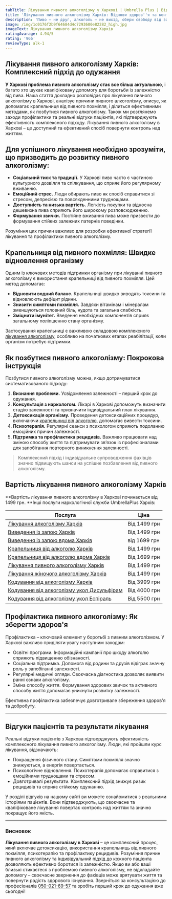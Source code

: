 ```yaml
---
tabTitle: Лікування пивного алкоголізму у Харкові | Umbrella Plus | Від 1499 грн
title: 'Лікування пивного алкоголізму Харків: Віднови здоров''я та контроль над життям'
description: 'Пиво – не друг, алкоголь – не вихід, обери свободу від залежності!'
image: /img/1c0176f2b9f64684d4c7293600e82282_high.jpg
imageText: Лікування пивного алкоголізму Харків
ratingAvarage: 4.94/5
rating: '966'
reviewType: alk-1
---
```


## Лікування пивного алкоголізму Харків: Комплексний підхід до одужання

**У Харкові проблема пивного алкоголізму стає все більш актуальною**, і багато хто шукає кваліфіковану допомогу для боротьби із залежністю від пива. Наша стаття докладно розповідає про лікування пивного алкоголізму в Харкові, аналізує причини пивного алкоголізму, описує, як допомагає крапельниця від пивного похмілля, і ділиться ефективними методами, як позбутися пивного алкоголізму. Також ми розглянемо заходи профілактики та реальні відгуки пацієнтів, які підтверджують ефективність комплексного підходу. Лікування пивного алкоголізму в Харкові – це доступний та ефективний спосіб повернути контроль над життям. 

## Для успішного лікування необхідно зрозуміти, що призводить до розвитку пивного алкоголізму:

* **Соціальний тиск та традиції.** У Харкові пиво часто є частиною культурного дозвілля та спілкування, що сприяє його регулярному вживанню.
* **Емоційний стрес.** Люди обирають пиво як спосіб справитися зі стресом, депресією та повсякденними труднощами.
* **Доступність та низька вартість.** Легкість покупки та відносна дешевизна пива сприяють його широкому розповсюдженню.
* **Формування звички.** Постійне вживання пива може призвести до формування стійких залежних патернів поведінки.

Розуміння цих причин важливо для розробки ефективної стратегії лікування та профілактики пивного алкоголізму.

## Крапельниця від пивного похмілля: Швидке відновлення організму

Одним із ключових методів підтримки організму при лікуванні пивного алкоголізму є використання крапельниці від пивного похмілля. Цей метод допомагає:

* **Відновити водний баланс.** Крапельниці швидко виводять токсини та відновлюють дефіцит рідини.
* **Знизити симптоми похмілля.** Завдяки вітамінам і мінералам зменшуються головний біль, нудота та загальна слабкість.
* **Зміцнити імунітет.** Введення необхідних компонентів сприяє загальному поліпшенню стану організму.

Застосування крапельниці є важливою складовою комплексного [лікування алкоголізму](https://umbrella-plus.com.ua/uk/kharkiv/lechenie-alkogolizma-kharkiv-ua/), особливо на початкових етапах реабілітації, коли організм потребує підтримки.

## Як позбутися пивного алкоголізму: Покрокова інструкція

Позбутися пивного алкоголізму можна, якщо дотримуватися систематизованого підходу:

1. **Визнання проблеми.** Усвідомлення залежності – перший крок до одужання.
2. **Консультація з наркологом.** Лікарі в Харкові допоможуть визначити стадію залежності та призначити індивідуальний план лікування.
3. **Детоксикація організму.** Проведення детоксикаційних процедур, включаючи [крапельниці від алкоголю](https://umbrella-plus.com.ua/uk/kharkiv/kapelnica_ot_alkogola_kharkiv-ua/), допомагає вивести токсини.
4. **Психотерапія.** Регулярні сеанси з психологом сприяють подоланню емоційних причин залежності.
5. **Підтримка та профілактика рецидивів.** Важливо працювати над зміною способу життя та підтримувати зв’язок із професіоналами для запобігання повторного виникнення залежності.

> Комплексний підхід і індивідуальне супроводження фахівців значно підвищують шанси на успішне позбавлення від пивного алкоголізму.

## Вартість лікування пивного алкоголізму Харків

**Вартість лікування пивного алкоголізму в Харкові починається від 1499 грн. **Інші послуги наркологічної служби UmbrellaPlus Харків:

| Послуга                                                                                                                             | Ціна         |
| ----------------------------------------------------------------------------------------------------------------------------------- | ------------ |
| [Лікування алкоголізму Харків](https://umbrella-plus.com.ua/uk/kharkiv/lechenie-alkogolizma-kharkiv-ua/)                            | Від 1499 грн |
| [Виведення із запою Харків](https://umbrella-plus.com.ua/uk/kharkiv/vivod-iz-zapoia-kharkiv-ua/)                                    | Від 1499 грн |
| [Виведення із запою вдома Харків](https://umbrella-plus.com.ua/uk/kharkiv/vivod-iz-zapoia-na-domy-kharkiv-ua/)                      | від 1699 грн |
| [Крапельниця від алкоголю Харків](https://umbrella-plus.com.ua/uk/kharkiv/kapelnica_ot_alkogola_kharkiv-ua/)                        | Від 1499 грн |
| [Крапельниця від алкоголю вдома Харків](https://umbrella-plus.com.ua/uk/kharkiv/kapelnica_ot_alkogola_na_domy_kharkiv_ua/)          | Від 1699 грн |
| [Лікування пивного алкоголізму Харків](https://umbrella-plus.com.ua/uk/kharkiv/lechenie-pivnogo-alkogolizma-kharkiv-ua/)            | Від 1499 грн |
| [Лікування жіночого алкоголізму Харків](https://umbrella-plus.com.ua/uk/kharkiv/lechenie-jenskogo-alkogolizma-kharkiv-ua/)          | Від 1499 грн |
| [Кодування від алкоголізму Харків](https://umbrella-plus.com.ua/uk/kharkiv/kodirovka-ot-alkogolia-kharkiv-ua/)                      | Від 3999 грн |
| [Кодування від алкоголізму укол Дисульфірам](https://umbrella-plus.com.ua/uk/kharkiv/kodirovka-ot-alkogolia-disulfiram-kharkiv-ua/) | Від 4000 грн |
| [Кодування від алкоголізму укол Еспіраль](https://umbrella-plus.com.ua/uk/kharkiv/kodirovka-ot-alkogolizma-espiarl-kharkiv-ua/)     | Від 5500 грн |

## Профілактика пивного алкоголізму: Як зберегти здоров'я

Профілактика – ключовий елемент у боротьбі з пивним алкоголізмом. У Харкові важливо приділяти увагу наступним заходам:

* Освітні програми. Інформаційні кампанії про шкоду алкоголю сприяють підвищенню обізнаності.
* Соціальна підтримка. Допомога від родини та друзів відіграє значну роль у запобіганні залежності.
* Регулярні медичні огляди. Своєчасна діагностика дозволяє виявити ранні ознаки алкоголізму.
* Зміна способу життя. Формування здорових звичок та активного способу життя допомагає уникнути розвитку залежності.

Ефективна профілактика забезпечує довготривале збереження здоров'я та добробуту.

***

## Відгуки пацієнтів та результати лікування

Реальні відгуки пацієнтів з Харкова підтверджують ефективність комплексного лікування пивного алкоголізму. Люди, які пройшли курс лікування, відзначають:

* Покращення фізичного стану. Симптоми похмілля значно знижуються, а енергія повертається.
* Психологічне відновлення. Психотерапія допомагає справитися з емоційними труднощами та стресом.
* Довготривалі результати. Комплексний підхід знижує ризик рецидивів та сприяє стійкому одужанню.

У розділі відгуків на нашому сайті ви можете ознайомитися з реальними історіями пацієнтів. Вони підтверджують, що своєчасне та кваліфіковане лікування повертає контроль над життям та значно покращує його якість.

***

### Висновок

**Лікування пивного алкоголізму в Харкові** – це комплексний процес, який включає детоксикацію, використання крапельниць від пивного похмілля, психотерапію та профілактику рецидивів. Розуміння причин пивного алкоголізму та індивідуальний підхід до кожного пацієнта дозволяють ефективно боротися із залежністю. Якщо ви або ваші близькі стикаєтеся з проблемою пивного алкоголізму, не відкладайте допомогу – своєчасне звернення до фахівців може врятувати життя та повернути радість здорового існування. Зверніться за консультацією до професіоналів [050-021-69-57](tel:0500216957) та зробіть перший крок до одужання вже сьогодні!
